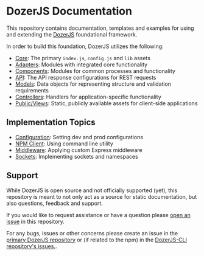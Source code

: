 # DozerJS Documentation

This repository contains documentation, templates and examples for using and
extending the [DozerJS](http://www.dozerjs.com) foundational framework.

In order to build this foundation, DozerJS utilizes the following:

* [Core](/core): The primary `index.js`, `config.js` and `lib` assets
* [Adapters](/adapters): Modules with integrated core functionality
* [Components](/components): Modules for common processes and functionality
* [API](/api): The API response configurations for REST requests
* [Models](/models): Data objects for representing structure and validation requirements
* [Controllers](/controllers): Handlers for application-specific functionality
* [Public/Views](/public): Static, publicly available assets for client-side applications

## Implementation Topics

* [Configuration](/implementation/configuration): Setting dev and prod configurations
* [NPM Client](/implementation/npm-client): Using command line utility
* [Middleware](/implementation/middleware): Applying custom Express middleware
* [Sockets](/implementation/sockets): Implementing sockets and namespaces

## Support

While DozerJS is open source and not officially supported (yet), this repository
is meant to not only act as a source for static documentation, but also questions,
feedback and support.

If you would like to request assistance or have a question please
[open an issue](https://github.com/DozerJS/dozerjs-docs/issues) in this repository.

For any bugs, issues or other concerns please create an issue in the
[primary DozerJS repository](https://github.com/DozerJS/dozerjs/issues) or (if
related to the npm) in the
[DozerJS-CLI repository's issues.](https://github.com/DozerJS/dozerjs-cli/issues).
